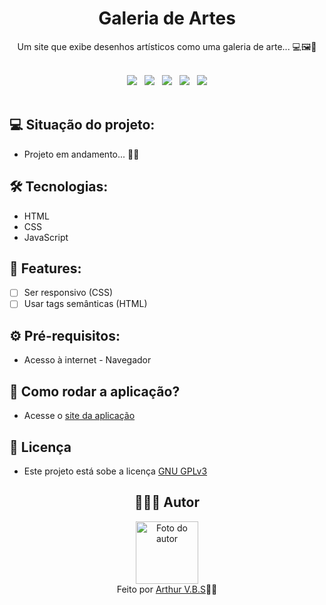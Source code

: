 <h1 align="center">Galeria de Artes</h1>
<p align="center">Um site que exibe desenhos artísticos como uma galeria de arte... 💻🖼️🎨</p>

<br>
<div align="center">
  <img src="https://img.shields.io/badge/License-GNU%20GPLv3-000?style=social&logo=json&logoColor=469BD2">
  &nbsp;
  <img src="https://img.shields.io/badge/GitHub-000?style=social&logo=github&logoColor=469BD2">
  &nbsp;
  <img src="https://img.shields.io/badge/HTML-000?style=social&logo=html5&logoColor=469BD2">
  &nbsp;
  <img src="https://img.shields.io/badge/CSS-000?style=social&logo=css3&logoColor=469BD2">
  &nbsp;
  <img src="https://img.shields.io/badge/JavaScript-000?style=social&logo=javascript&logoColor=469BD2">
</div>
<br>

## 💻 Situação do projeto:

- Projeto em andamento... 🚧🧭

## 🛠 Tecnologias:

- HTML
- CSS
- JavaScript

## 📝 Features:

- [ ] Ser responsivo (CSS)
- [ ] Usar tags semânticas (HTML)

## ⚙️ Pré-requisitos:

- Acesso à internet - Navegador

## 🚀 Como rodar a aplicação?

- Acesse o [site da aplicação](https://arthurvbs.github.io/ArtGallery/)

## 📝 Licença

- Este projeto está sobe a licença [GNU GPLv3](https://github.com/ArthurVBS/ArtGallery/blob/main/LICENSE)

<h2 align="center">👨🏽‍💻 Autor</h2>
<div align="center">
  <img width="100px;" src="https://avatars.githubusercontent.com/u/84406367?v=4" alt="Foto do autor"/>
  <br><span>Feito por <a href="https://github.com/ArthurVBS" target="_blank" rel="external">Arthur V.B.S</a>✌🏽</span>
</div>
